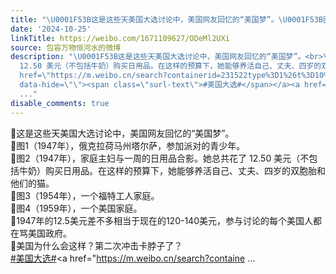 ```yaml
---
title: "\U0001F53B这是这些天美国大选讨论中，美国网友回忆的“美国梦”。\U0001F53B图1（1947年），俄克拉荷马州塔尔萨，参加派对的青少年。\U0001F53B图2（1947年），家庭主妇与一周的日..."
date: '2024-10-25'
linkTitle: https://weibo.com/1671109627/ODeMl2UXi
source: 包容万物恒河水的微博
description: "\U0001F53B这是这些天美国大选讨论中，美国网友回忆的“美国梦”。<br>\U0001F53B图1（1947年），俄克拉荷马州塔尔萨，参加派对的青少年。<br>\U0001F53B图2（1947年），家庭主妇与一周的日用品合影。她总共花了
  12.50 美元（不包括牛奶）购买日用品。在这样的预算下，她能够养活自己、丈夫、四岁的双胞胎和他们的猫。<br>\U0001F53B图3（1954年），一个福特工人家庭。<br>\U0001F53B图4（1959年），一个美国家庭。<br>\U0001F53B1947年的12.5美元差不多相当于现在的120-140美元，参与讨论的每个美国人都在骂美国政府。<br>\U0001F53B美国为什么会这样？第二次冲击卡脖子了？<br><a
  href=\"https://m.weibo.cn/search?containerid=231522type%3D1%26t%3D10%26q%3D%23%E7%BE%8E%E5%9B%BD%E5%A4%A7%E9%80%89%23&amp;isnewpage=1\"
  data-hide=\"\"><span class=\"surl-text\">#美国大选#</span></a><a href=\"https://m.weibo.cn/search?containe
  ..."
disable_comments: true
---
```

🔻这是这些天美国大选讨论中，美国网友回忆的“美国梦”。<br>🔻图1（1947年），俄克拉荷马州塔尔萨，参加派对的青少年。<br>🔻图2（1947年），家庭主妇与一周的日用品合影。她总共花了 12.50 美元（不包括牛奶）购买日用品。在这样的预算下，她能够养活自己、丈夫、四岁的双胞胎和他们的猫。<br>🔻图3（1954年），一个福特工人家庭。<br>🔻图4（1959年），一个美国家庭。<br>🔻1947年的12.5美元差不多相当于现在的120-140美元，参与讨论的每个美国人都在骂美国政府。<br>🔻美国为什么会这样？第二次冲击卡脖子了？<br><a href="https://m.weibo.cn/search?containerid=231522type%3D1%26t%3D10%26q%3D%23%E7%BE%8E%E5%9B%BD%E5%A4%A7%E9%80%89%23&amp;isnewpage=1" data-hide=""><span class="surl-text">#美国大选#</span></a><a href="https://m.weibo.cn/search?containe ...